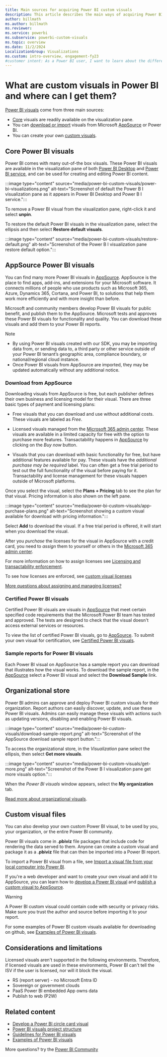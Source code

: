 ```yaml
---
title: Main sources for acquiring Power BI custom visuals
description: This article describes the main ways of acquiring Power BI custom visuals that you can use in your Power BI reports.
author: billmath
ms.author: billmath
ms.reviewer:
ms.service: powerbi
ms.subservice: powerbi-custom-visuals
ms.topic: overview
ms.date: 11/2/2024
LocalizationGroup: Visualizations
ms.custom: intro-overview, engagement-fy23
#customer intent: As a Power BI user, I want to learn about the different sources for acquiring custom visuals so that I can enhance my Power BI reports.
---
```


# What are custom visuals in Power BI and where can I get them?

[Power BI visuals](../../visuals/power-bi-report-visualizations.md) come from three main sources:

* [Core](#core-power-bi-visuals) visuals are readily available on the visualization pane.
* You can [download or import](#appsource-power-bi-visuals) visuals from Microsoft [AppSource](https://appsource.microsoft.com/marketplace/apps?page=1&product=power-bi-visuals) or Power BI.
* You can create your own [custom visuals](#custom-visual-files).

## Core Power BI visuals

Power BI comes with many out-of-the box visuals. These Power BI visuals are available in the visualization pane of both [Power BI Desktop](https://powerbi.microsoft.com/desktop/) and [Power BI service](https://app.powerbi.com), and can be used for creating and editing Power BI content.

:::image type="content" source="media/power-bi-custom-visuals/power-bi-visualizations.png" alt-text="Screenshot of default the Power B I visualization pane as it appears in Power BI Desktop and Power B I service.":::

To remove a Power BI visual from the visualization pane, right-click it and select **unpin**.

To restore the default Power BI visuals in the visualization pane, select the ellipsis and then select **Restore default visuals**.

:::image type="content" source="media/power-bi-custom-visuals/restore-default.png" alt-text="Screenshot of the Power B I visualization pane restore default option.":::

## AppSource Power BI visuals

You can find many more Power BI visuals in [AppSource](https://appsource.microsoft.com/marketplace/apps?product=power-bi-visuals). AppSource is the place to find apps, add-ins, and extensions for your Microsoft software. It connects millions of people who use products such as Microsoft 365, Azure, Dynamics 365, Cortana, and Power BI, to solutions that help them work more efficiently and with more insight than before.

Microsoft and community members develop Power BI visuals for public benefit, and publish them to the AppSource. Microsoft tests and approves these Power BI visuals for functionality and quality. You can download these visuals and add them to your Power BI reports.

>[!NOTE]
>
> * By using Power BI visuals created with our SDK, you may be importing data from, or sending data to, a third party or other service outside of your Power BI tenant’s geographic area, compliance boundary, or national/regional cloud instance.
> * Once Power BI visuals from AppSource are imported, they may be updated automatically without any additional notice.

### Download from AppSource

Downloading visuals from AppSource is free, but each publisher defines their own business and licensing model for their visual. There are three basic types of payment and licensing plans:

* Free visuals that you can download and use without additional costs. These visuals are labeled as *Free*.

* Licensed visuals managed from the  [Microsoft 365 admin center](/microsoft-365/admin/admin-overview/admin-center-overview). These visuals are available in a limited capacity for free with the option to purchase more features. Transactability happens in [AppSource](https://appsource.microsoft.com/marketplace/apps?product=power-bi-visuals) by clicking on the *Buy now* button.

* Visuals that you can download with basic functionality for free, but have additional features available for pay. These visuals have the *additional purchase may be required* label. You can often get a free trial period to test out the full functionality of the visual before paying for it. Transactability and license management for these visuals happen outside of Microsoft platforms.

Once you select the visual, select the **Plans + Pricing** tab to see the plan for that visual. Pricing information is also shown on the left pane.

:::image type="content" source="media/power-bi-custom-visuals/app-purchase-plans.png" alt-text="Screenshot showing a custom visual available for download with pricing information.":::

Select **Add** to download the visual. If a free trial period is offered, it will start when you download the visual.

After you *purchase* the licenses for the visual in AppSource with a credit card, you need to *assign* them to yourself or others in the [Microsoft 365 admin center](/microsoft-365/admin/admin-overview/admin-center-overview).

For more information on how to assign licenses see [Licensing and transactability enforcement](licensing-api.md).

To see how licenses are enforced, see [custom visual licenses](./custom-visual-licenses.md)

[More questions about assigning and managing licenses?](./licensing-faq.yml)

### Certified Power BI visuals

Certified Power BI visuals are visuals in [AppSource](https://appsource.microsoft.com/marketplace/apps?page=1&product=power-bi-visuals) that meet certain specified code requirements that the Microsoft Power BI team has tested and approved. The tests are designed to check that the visual doesn't access external services or resources.

To view the list of certified Power BI visuals, go to [AppSource](https://appsource.microsoft.com/marketplace/apps?page=1&product=power-bi-visuals).
To submit your own visual for certification, see [Certified Power BI visuals](power-bi-custom-visuals-certified.md).

### Sample reports for Power BI visuals

Each Power BI visual on AppSource has a sample report you can download that illustrates how the visual works. To download the sample report, in the [AppSource](https://appsource.microsoft.com/marketplace/apps?page=1&product=power-bi-visuals) select a Power BI visual and select the **Download Sample** link.

## Organizational store

Power BI admins can approve and deploy Power BI custom visuals for their organization. Report authors can easily discover, update, and use these Power BI visuals. Admins can easily manage these visuals with actions such as updating versions, disabling and enabling Power BI visuals.

:::image type="content" source="media/power-bi-custom-visuals/download-sample-report.png" alt-text="Screenshot of the AppSource download sample report button.":::

To access the organizational store, in the *Visualization* pane select the ellipsis, then select **Get more visuals**.

:::image type="content" source="media/power-bi-custom-visuals/get-more.png" alt-text="Screenshot of the Power B I visualization pane get more visuals option.":::

When the *Power BI visuals* window appears, select the **My organization** tab.

[Read more about organizational visuals](power-bi-custom-visuals-organization.md).

## Custom visual files

You can also develop your own custom Power BI visual, to be used by you, your organization, or the entire Power BI community.

Power BI visuals come in **.pbiviz** file packages that include code for rendering the data served to them. Anyone can create a custom visual and package it as a **.pbiviz** file that can then be imported into a Power BI report.

To import a Power BI visual from a file, see [Import a visual file from your local computer into Power BI](import-visual.md#import-a-visual-file-from-your-local-computer-into-power-bi).

If you're a web developer and want to create your own visual and add it to AppSource, you can learn how to [develop a Power BI visual](develop-circle-card.md) and [publish a custom visual to AppSource](office-store.md).

> [!WARNING]
> A Power BI custom visual could contain code with security or privacy risks. Make sure you trust the author and source before importing it to your report.

For some examples of Power BI custom visuals available for downloading on github, see [Examples of Power BI visuals](./samples.md).

## Considerations and limitations

Licensed visuals aren't supported in the following environments. Therefore, if licensed visuals are used in these environments, Power BI can't tell the ISV if the user is licensed, nor will it block the visual.

* RS (report server) - no Microsoft Entra ID
* Sovereign or government clouds
* PaaS Power BI embedded App owns data
* Publish to web (P2W)

## Related content

* [Develop a Power BI circle card visual](develop-circle-card.md)
* [Power BI visuals project structure](visual-project-structure.md)
* [Guidelines for Power BI visuals](guidelines-powerbi-visuals.md)
* [Examples of Power BI visuals](./samples.md)

More questions? try the [Power BI Community](https://community.powerbi.com/)
